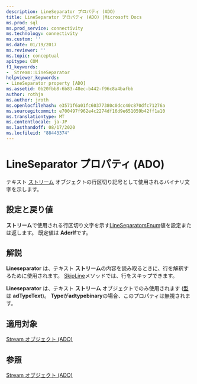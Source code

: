 ```yaml
---
description: LineSeparator プロパティ (ADO)
title: LineSeparator プロパティ (ADO) |Microsoft Docs
ms.prod: sql
ms.prod_service: connectivity
ms.technology: connectivity
ms.custom: ''
ms.date: 01/19/2017
ms.reviewer: ''
ms.topic: conceptual
apitype: COM
f1_keywords:
- _Stream::LineSeparator
helpviewer_keywords:
- LineSeparator property [ADO]
ms.assetid: 0b20fbb8-6b83-48ec-b442-f96c8a4bafbb
author: rothja
ms.author: jroth
ms.openlocfilehash: e3571f6a01fc60377380c0dcc40c870dfc71276a
ms.sourcegitcommit: e700497f962e4c2274df16d9e651059b42ff1a10
ms.translationtype: MT
ms.contentlocale: ja-JP
ms.lasthandoff: 08/17/2020
ms.locfileid: "88443374"
---
```

# <a name="lineseparator-property-ado"></a>LineSeparator プロパティ (ADO)
テキスト [ストリーム](../../../ado/reference/ado-api/stream-object-ado.md) オブジェクトの行区切り記号として使用されるバイナリ文字を示します。  
  
## <a name="settings-and-return-values"></a>設定と戻り値  
 **ストリーム**で使用される行区切り文字を示す[LineSeparatorsEnum](../../../ado/reference/ado-api/lineseparatorsenum.md)値を設定または返します。 既定値は **Adcrlf**です。  
  
## <a name="remarks"></a>解説  
 **Lineseparator** は、テキスト **ストリーム**の内容を読み取るときに、行を解釈するために使用されます。 [SkipLine](../../../ado/reference/ado-api/skipline-method.md)メソッドでは、行をスキップできます。  
  
 **Lineseparator** は、テキスト **ストリーム** オブジェクトでのみ使用されます ([型](../../../ado/reference/ado-api/type-property-ado-stream.md) は **adTypeText**)。 **Type**が**adtypebinary**の場合、このプロパティは無視されます。  
  
## <a name="applies-to"></a>適用対象  
 [Stream オブジェクト (ADO)](../../../ado/reference/ado-api/stream-object-ado.md)  
  
## <a name="see-also"></a>参照  
 [Stream オブジェクト (ADO)](../../../ado/reference/ado-api/stream-object-ado.md)
